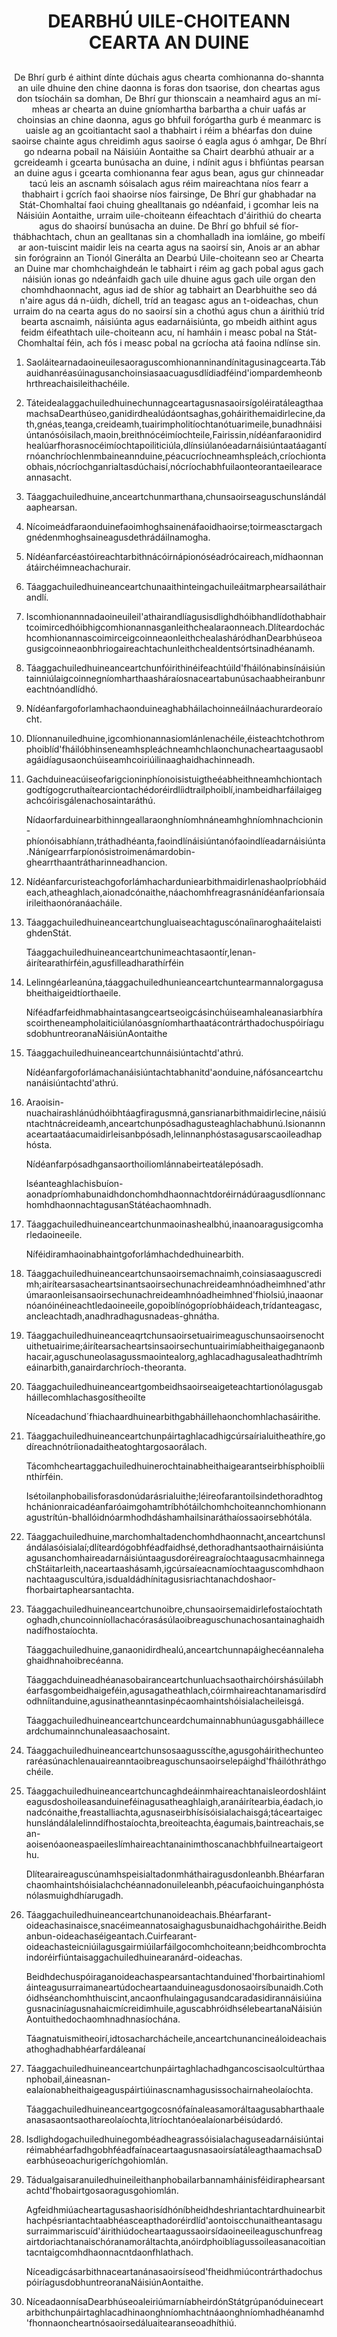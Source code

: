 <h1 align='center'>DEARBHÚ UILE-CHOITEANN CEARTA AN DUINE</h1>
<h2 align='center'></h2>
<p align='center'>De Bhrí gurb é aithint dínte dúchais agus chearta comhionanna do-shannta an uile dhuine den chine daonna is foras don tsaorise, don cheartas agus don tsíocháin sa domhan,
De Bhrí gur thionscain a neamhaird agus an mí-mheas ar chearta an duine gníomhartha barbartha a chuir uafás ar choinsias an chine daonna, agus go bhfuil forógartha gurb é meanmarc is uaisle ag an gcoitiantacht saol a thabhairt i réim a bhéarfas don duine saoirse chainte agus chreidimh agus saoirse ó eagla agus ó amhgar,
De Bhrí go ndearna pobail na Náisiúin Aontaithe sa Chairt dearbhú athuair ar a gcreideamh i gcearta bunúsacha an duine, i ndínit agus i bhfiúntas pearsan an duine agus i gcearta comhionanna fear agus bean, agus gur chinneadar tacú leis an ascnamh sóisalach agus réim maireachtana níos fearr a thabhairt i gcrích faoi shaoirse níos fairsinge,
De Bhrí gur ghabhadar na Stát-Chomhaltaí faoi chuing ghealltanais go ndéanfaid, i gcomhar leis na Náisiúin Aontaithe, urraim uile-choiteann éifeachtach d'áirithiú do chearta agus do shaoirsí bunúsacha an duine.
De Bhrí go bhfuil sé fíor-thábhachtach, chun an gealltanas sin a chomhalladh ina iomláine, go mbeifí ar aon-tuiscint maidir leis na cearta agus na saoirsí sin,
Anois ar an abhar sin forógrainn an Tionól Ginerálta an Dearbú Uile-choiteann seo ar Chearta an Duine mar chomhchaighdeán le tabhairt i réim ag gach pobal agus gach náisiún ionas go ndeánfaidh gach uile dhuine agus gach uile organ den chomhdhaonnacht, agus iad de shíor ag tabhairt an Dearbhuithe seo dá n'aire agus dá n-úidh, díchell, tríd an teagasc agus an t-oideachas, chun urraim do na cearta agus do no saoirsí sin a chothú agus chun a áirithiú tríd bearta ascnaimh, náisiúnta agus eadarnáisiúnta, go mbeidh aithint agus feidm éifeathtach uile-choiteann acu, ní hamháin i measc pobal na Stát-Chomhaltaí féin, ach fós i measc pobal na gcríocha atá faoina ndlínse sin.</p>
<ol>
  <li>
    <p>Saoláitearnadaoineuilesaoraguscomhionanninandínitagusinagcearta.Tábauidhanréasúinagusanchoinsiasaacuagusdlídiadféind'iompardemheonbhrthreachaisileithachéile.</p>
  </li>
  <li>
    <p>TáteidealaggachuiledhuinechunnagceartagusnasaoirsígoléiratáleagthaamachsaDearthúseo,ganidirdhealúdáontsaghas,goháirithemaidirlecine,dath,gnéas,teanga,creideamh,tuairimpholitíochtanótuarimeile,bunadhnáisiúntanósóisilach,maoin,breithnócéimíochteile,Fairissin,nídéanfaraonidirdhealúarfhorasnocéimíochtapoiliticiúla,dlínsiúlanóeadarnáisiúntaatáagantírnóanchríochlenmbaineannduine,péacucríochneamhspleách,críochiontaobhais,nócríochganrialtasdúchaisí,nócríochabhfuilaonteorantaeilearaceannasacht.</p>
  </li>
  <li>
    <p>Táaggachuiledhuine,anceartchunmarthana,chunsaoirseaguschunslándálaaphearsan.</p>
  </li>
  <li>
    <p>Nícoimeádfaraonduinefaoimhoghsainenáfaoidhaoirse;toirmeasctargachgnédenmhoghsaineagusdethrádáilnamogha.</p>
  </li>
  <li>
    <p>Nídéanfarcéastóireachtarbithnácóirnápionóséadrócaireach,mídhaonnanátáirchéimneachachurair.</p>
  </li>
  <li>
    <p>Táaggachuiledhuineanceartchunaaithinteingachuileáitmarphearsailáthairandlí.</p>
  </li>
  <li>
    <p>Iscomhionannnadaoineuileil'athairandlíagusisdlighdhóibhandlídothabhairtcoimircedhóibhigcomhionannasganleithchealaraonneach.DlíteardocháchcomhionannascoimirceigcoinneaonleithchealasháródhanDearbhúseoagusigcoinneaonbhriogaireachtachunleithchealdentsórtsinadhéanamh.</p>
  </li>
  <li>
    <p>Táaggachuiledhuineanceartchunfóirithinéifeachtúild'fháilónabinsínáisiúntainniúlaigcoinnegníomharthaasháraíosnaceartabunúsachaabheiranbunreachtnóandlídhó.</p>
  </li>
  <li>
    <p>Nídéanfargoforlamhachaonduineaghabháilachoinneáilnáachurardeoraíocht.</p>
  </li>
  <li>
    <p>Dlíonnanuiledhuine,igcomhionannasiomlánlenachéile,éisteachtchothromphoiblíd'fháilóbhinseneamhspleáchneamhchlaonchunacheartaagusaoblagáidíagusaonchúiseamhcoiriúilinaaghaidhachinneadh.</p>
  </li>
  <li>
    <p>Gachduineacúiseofarigcioninphíonoisistuigtheéabheithneamhchiontachgodtígogcruthaítearciontachédoréirdlíidtrailphoiblí,inambeidharfáilaigegachcóirisgálenachosaintaráthú.</p>
    <p>Nídaorfarduinearbithinngeallaraonghníomhnáneamhghníomhnachcionin-phíonóisabhíann,tráthadhéanta,faoindlínáisiúntanófaoindlíeadarnáisiúnta.Nánígearrfarpíonósistroimenámardobin-ghearrthaantrátharinneadhancion.</p>
  </li>
  <li>
    <p>Nídéanfarcuristeachgoforlámhacharduniearbithmaidirlenashaolpríobháideach,atheaghlach,aionadcónaithe,náachomhfreagrasnánídéanfarionsaíairileithaonóranáacháile.</p>
  </li>
  <li>
    <p>TáaggachuiledhuineanceartchungluaiseachtaguscónaíinaroghaáitelaistighdenStát.</p>
    <p>Táaggachuiledhuineanceartchunimeachtasaontír,lenan-áirítearathírféin,agusfilleadharathírféin</p>
  </li>
  <li>
    <p>Lelinngéarleanúna,táaggachuiledhunieanceartchuntearmannalorgagusabheithaigeidtíorthaeile.</p>
    <p>NíféadfarfeidhmabhaintasangceartseoigcásinchúiseamhaleanasiarbhírascoirtheneampholaiticiúlanóasgníomharthaatácontrárthadochuspóiríagusdobhuntreoranaNáisiúnAontaithe</p>
  </li>
  <li>
    <p>Táaggachuiledhuineanceartchunnáisiúntachtd'athrú.</p>
    <p>Nídéanfargoforlámachanáisiúntachtabhanitd'aonduine,náfósanceartchunanáisiúntachtd'athrú.</p>
  </li>
  <li>
    <p>Araoisin-nuachairashlánúdhóibhtáagfiragusmná,gansrianarbithmaidirlecine,náisiúntachtnácreideamh,anceartchunpósadhagusteaghlachabhunú.Isionannnaceartaatáacumaidirleisanbpósadh,lelinnanphóstasagusarscaoileadhaphósta.</p>
    <p>Nídéanfarpósadhgansaorthoiliomlánnabeirteatálepósadh.</p>
    <p>Iséanteaghlachisbuíon-aonadpríomhabunaidhdonchomhdhaonnachtdoréirnádúraagusdlíonnanchomhdhaonnachtagusanStátéachaomhnadh.</p>
  </li>
  <li>
    <p>Táaggachuiledhuineanceartchunmaoinashealbhú,inaanoaragusigcomharledaoineeile.</p>
    <p>Níféidiramhaoinabhaintgoforlámhachdedhuinearbith.</p>
  </li>
  <li>
    <p>Táaggachuiledhuineanceartchunsaoirsemachnaimh,coinsiasaaguscredimh;airítearsasacheartsinantsaoirsechunachreideamhnóadheimhned'athrúmaraonleisansaoirsechunachreideamhnóadheimhned'fhiolsiú,inaaonarnóanóinéineachtledaoineeile,gopoiblínógopríobháideach,trídanteagasc,ancleachtadh,anadhradhagusnadeas-ghnátha.</p>
  </li>
  <li>
    <p>Táaggachuiledhuineanceaqrtchunsaoirsetuairimeaguschunsaoirsenochtuithetuairime;áirítearsacheartsinsaoirsechuntuairimíabheithaigeganaonbhacair,aguschuneolasagussmaointealorg,aghlacadhagusaleathadhtrímheáinarbith,ganairdarchríoch-theoranta.</p>
  </li>
  <li>
    <p>Táaggachuiledhuineanceartgombeidhsaoirseaigeteachtartionólagusgabháillecomhlachasgosítheoilte</p>
    <p>Níceadachund´fhiachaardhuinearbithgabháillehaonchomhlachasáirithe.</p>
  </li>
  <li>
    <p>Táaggachuiledhuineanceartchunpáirtaghlacadhigcúrsaírialuitheathíre,godíreachnótríionadaitheatoghtargosaorálach.</p>
    <p>Tácomhcheartaggachuiledhuinerochtainabheithaigearantseirbhísphoiblíinthírféin.</p>
    <p>Isétoilanphobailisforasdonúdarásrialuithe;léireofarantoilsindethoradhtoghchánionraicadéanfaróaimgohamtríbhótáilchomhchoiteannchomhionannagustrítún-bhallóidnóarmhodhdáshamhailsinaráthaíossaoirsebhótála.</p>
  </li>
  <li>
    <p>Táaggachuiledhuine,marchomhaltadenchomhdhaonnacht,anceartchunslándálasóisialaí;dlíteardógobhféadfaidhsé,dethoradhantsaothairnáisiúntaagusanchomhaireadarnáisiúntaagusdoréireagraíochtaagusacmhainnegachStáitarleith,naceartaashásamh,igcúrsaíeacnamíochtaaguscomhdhaonnachtaaguscultúra,isdualdádhínitagusisriachtanachdoshaor-fhorbairtaphearsantachta.</p>
  </li>
  <li>
    <p>Táaggachuiledhuineanceartchunoibre,chunsaoirsemaidirlefostaíochtathoghadh,chuncoinníollachacórasásúlaoibreaguschunachosantainaghaidhnadífhostaíochta.</p>
    <p>Táaggachuiledhuine,ganaonidirdhealú,anceartchunnapáighecéannalehaghaidhnahoibrecéanna.</p>
    <p>Táaggachduineadhéanasobairanceartchunluachsaothairchóirshásúilabhéarfasgombeidhaigeféin,agusagatheathlach,cóirmhaireachtanamarisdírdodhníitanduine,agusinatheanntasinpécaomhaintshóisialacheileisgá.</p>
    <p>Táaggachuiledhuineanceartchunceardchumainnabhunúagusgabháilleceardchumainnchunaleasaachosaint.</p>
  </li>
  <li>
    <p>Táaggachuiledhuineanceartchunsosaagusscíthe,agusgoháirithechunteoraréasúnachlenauaireanntaoibreaguschunsaoirselepáighd'fháilóthráthgochéile.</p>
  </li>
  <li>
    <p>Táaggachuiledhuineanceartchuncaghdeáinmhaireachtanaisleordoshláinteagusdoshoileasanduineféinagusatheaghlaigh,aranáirítearbia,éadach,ionadcónaithe,freastalliachta,agusnaseirbhísísóisialachaisgá;táceartaigechunslándálalelinndífhostaíochta,breoiteachta,éagumais,baintreachais,sean-aoisenóaoneaspaeileslímhaireachtanainimthoscanachbhfuilneartaigeorthu.</p>
    <p>Dlítearaireaguscúnamhspeisialtadonmháthairagusdonleanbh.Bhéarfaranchaomhaintshóisialachchéannadonuileleanbh,péacufaoichuinganphóstanólasmuighdhíarugadh.</p>
  </li>
  <li>
    <p>Táaggachuiledhuineanceartchunanoideachais.Bhéarfarant-oideachasinaisce,snacéimeannatosaighagusbunaidhachgoháirithe.Beidhanbun-oideachaséigeantach.Cuirfearant-oideachasteicniúilagusgairmiúilarfáilgocomhchoiteann;beidhcombrochtaindoréirfiúntaisaggachuiledhuinearanárd-oideachas.</p>
    <p>Beidhdechuspóiraganoideachaspearsantachtanduined'fhorbairtinahiomláinteagusurraimaneartúdocheartaanduineagusdonosaoirsíbunaidh.Cothóidhséanchomhthuiscint,ancaonfhulaingagusandcaradasidirannáisiúinagusnaciníagusnahaicmícreidimhuile,aguscabhróidhsélebeartanaNáisiúnAontuithedochaomhnadhnasíochána.</p>
    <p>Táagnatuismitheoirí,idtosacharchácheile,anceartchunancineáloideachaisathoghadhabhéarfardáleanaí</p>
  </li>
  <li>
    <p>Táaggachuiledhuineanceartchunpáirtaghlachadhgancoscisaolcultúrthaanphobail,áineasnan-ealaíonabheithaigeaguspáirtiúinascnamhagusissochairnaheolaíochta.</p>
    <p>Táaggachuiledhuineanceartgogcosnófaínaleasamoráltaagusabharthaaleanasasaontsaothareolaíochta,litríochtanóealaíonarbéisúdardó.</p>
  </li>
  <li>
    <p>IsdlighdogachuiledhuinegombéadheagrassóisialachaguseadarnáisiúntairéimabhéarfadhgobhféadfaínaceartaagusnasaoirsíatáleagthaamachsaDearbhúseoachurigeríchgohiomlán.</p>
  </li>
  <li>
    <p>Tádualgaisaranuiledhuineileithanphobailarbannamháinisféidiraphearsantachtd'fhobairtgosaoragusgohiomlán.</p>
    <p>Agfeidhmiúacheartagusashaorisídhóníbheidhdeshriantachtardhuinearbithachpésriantachtaabhéasceapthadoréirdlíd'aontoiscchunaitheantasagusurraimmariscuíd'áirithiúdocheartaagussaoirsídaoineeileaguschunfreagairtdoriachtanaischóranamoráltachta,anóirdphoiblíagussoileasanacoitiantacntaigcomhdhaonnacntdaonfhlathach.</p>
    <p>Níceadigcásarbithnaceartanánasaoirsíseod'fheidhmiúcontrárthadochuspóiríagusdobhuntreoranaNáisiúnAontaithe.</p>
  </li>
  <li>
    <p>NíceadaonnísaDearbhúseoaleiriúmarníabheirdónStátgrúpanóduineceartarbithchunpáirtaghlacadhinaonghníomhachtnáaonghníomhadhéanamhd'fhonnaoncheartnósaoirsedáluaitearanseoadhíthiú.</p>
  </li>
</ol>